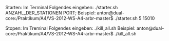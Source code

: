 Starten:
Im Terminal Folgendes eingeben:
./starter.sh ANZAHL_DER_STATIONEN PORT;
Beispiel: anton@dual-core:/Praktikum/A4/VS-2012-WS-A4-arbr-master$ ./starter.sh 5 15010

Stopen:
Im Treminal Folgendes eingeben: ./kill_all.sh
Beispiel: anton@dual-core:/Praktikum/A4/VS-2012-WS-A4-arbr-master$ ./kill_all.sh


